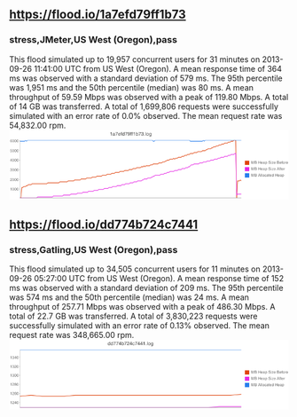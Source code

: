 ## https://flood.io/1a7efd79ff1b73
### stress,JMeter,US West (Oregon),pass
This flood simulated up to 19,957 concurrent users for 31 minutes on  2013-09-26 11:41:00 UTC from US West (Oregon). A mean response time of 364 ms was observed with a standard deviation of 579 ms. The 95th percentile was 1,951 ms and the 50th percentile (median) was 80 ms. A mean throughput of 59.59 Mbps was observed with a peak of 119.80 Mbps. A total of 14 GB was transferred. A total of 1,699,806 requests were successfully simulated with an error rate of 0.0% observed. The mean request rate was 54,832.00 rpm. 
![](./charts/1a7efd79ff1b73.log.png?raw=true)

## https://flood.io/dd774b724c7441
### stress,Gatling,US West (Oregon),pass
This flood simulated up to 34,505 concurrent users for 11 minutes on  2013-09-26 05:27:00 UTC from US West (Oregon). A mean response time of 152 ms was observed with a standard deviation of 209 ms. The 95th percentile was 574 ms and the 50th percentile (median) was 24 ms. A mean throughput of 257.71 Mbps was observed with a peak of 486.30 Mbps. A total of 22.7 GB was transferred. A total of 3,830,223 requests were successfully simulated with an error rate of 0.13% observed. The mean request rate was 348,665.00 rpm. 
![](./charts/dd774b724c7441.log.png?raw=true)

